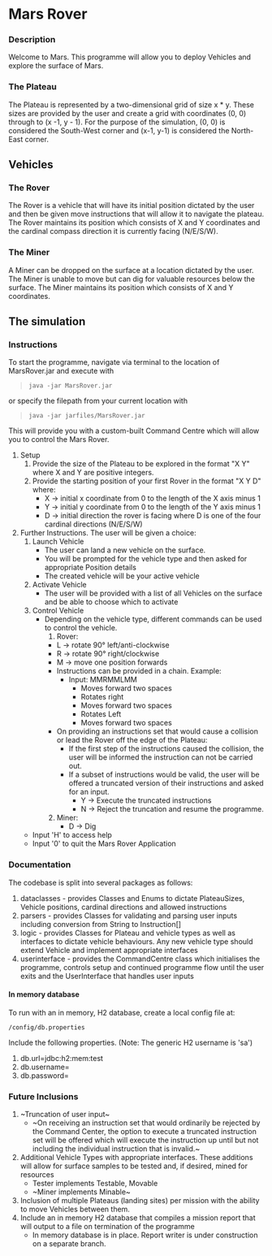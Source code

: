 # Mars Rover

### Description

Welcome to Mars. This programme will allow you to deploy Vehicles and explore the surface of Mars.

### The Plateau

The Plateau is represented by a two-dimensional grid of size x * y. These sizes are provided by the user and create a grid with coordinates (0, 0) through to (x -1, y - 1).
For the purpose of the simulation, (0, 0) is considered the South-West corner and (x-1, y-1) is considered the North-East corner.

## Vehicles

### The Rover

The Rover is a vehicle that will have its initial position dictated by the user and then be given move instructions that will allow it to navigate the plateau.
The Rover maintains its position which consists of X and Y coordinates and the cardinal compass direction it is currently facing (N/E/S/W).

### The Miner

A Miner can be dropped on the surface at a location dictated by the user. The Miner is unable to move but can dig for valuable resources below the surface.
The Miner maintains its position which consists of X and Y coordinates.

## The simulation

### Instructions

To start the programme, navigate via terminal to the location of MarsRover.jar and execute with

> `java -jar MarsRover.jar`

or specify the filepath from your current location with

> `java -jar jarfiles/MarsRover.jar`

This will provide you with a custom-built Command Centre which will allow you to control the Mars Rover.

1. Setup
   1. Provide the size of the Plateau to be explored in the format "X Y" where X and Y are positive integers.
   2. Provide the starting position of your first Rover in the format "X Y D" where:
      - X -> initial x coordinate from 0 to the length of the X axis minus 1
      - Y -> initial y coordinate from 0 to the length of the Y axis minus 1
      - D -> initial direction the rover is facing where D is one of the four cardinal directions (N/E/S/W)
2. Further Instructions. The user will be given a choice:
   1. Launch Vehicle
      - The user can land a new vehicle on the surface.
      - You will be prompted for the vehicle type and then asked for appropriate Position details
      - The created vehicle will be your active vehicle
   2. Activate Vehicle
      - The user will be provided with a list of all Vehicles on the surface and be able to choose which to activate
   3. Control Vehicle
      - Depending on the vehicle type, different commands can be used to control the vehicle.
        1. Rover:
        - L -> rotate 90&deg; left/anti-clockwise
        - R -> rotate 90&deg; right/clockwise
        - M -> move one position forwards
        - Instructions can be provided in a chain. Example:
          - Input: MMRMMLMM
            - Moves forward two spaces
            - Rotates right
            - Moves forward two spaces
            - Rotates Left
            - Moves forward two spaces
        - On providing an instructions set  that would cause a collision or lead the Rover off the edge of the Plateau:
          - If the first step of the instructions caused the collision, the user will be informed the instruction can not be carried out.
          - If a subset of instructions would be valid, the user will be offered a truncated version of their instructions and asked for an input.
            - Y -> Execute the truncated instructions
            - N -> Reject the truncation and resume the programme.
        2. Miner:
           - D -> Dig
   - Input 'H' to access help
   - Input '0' to quit the Mars Rover Application


### Documentation

The codebase is split into several packages as follows:

1. dataclasses - provides Classes and Enums to dictate PlateauSizes, Vehicle positions, cardinal directions and allowed instructions
2. parsers - provides Classes for validating and parsing user inputs including conversion from String to Instruction[]
3. logic - provides Classes for Plateau and vehicle types as well as interfaces to dictate vehicle behaviours. Any new vehicle type should extend Vehicle and implement appropriate interfaces
4. userinterface - provides the CommandCentre class which initialises the programme, controls setup and continued programme flow until the user exits and the UserInterface that handles user inputs

#### In memory database

To run with an in memory, H2 database, create a local config file at:

```/config/db.properties```

Include the following properties. (Note: The generic H2 username is 'sa')

1.  db.url=jdbc:h2:mem:test
2.  db.username=<USERNAME>
3.  db.password=<PASSWORD>

### Future Inclusions

1. ~Truncation of user input~
   - ~On receiving an instruction set that would ordinarily be rejected by the Command Center, the option to execute a truncated instruction set will be offered which will execute the instruction up until but not including the individual instruction that is invalid.~
2. Additional Vehicle Types with appropriate interfaces. These additions will allow for surface samples to be tested and, if desired, mined for resources
   - Tester implements Testable, Movable
   - ~Miner implements Minable~
3. Inclusion of multiple Plateaus (landing sites) per mission with the ability to move Vehicles between them.
4. Include an in memory H2 database that compiles a mission report that will output to a file on termination of the programme
   - In memory database is in place. Report writer is under construction on a separate branch.
